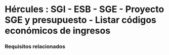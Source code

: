 # Hércules : SGI \- ESB \- SGE \- Proyecto SGE y presupuesto \- Listar códigos económicos de ingresos



### Requisitos relacionados






